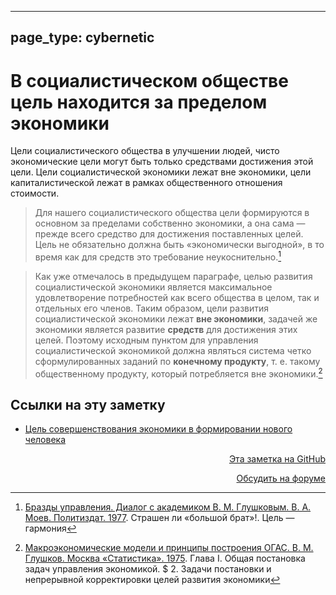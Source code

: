 
---
page_type: cybernetic
---
# В социалистическом обществе цель находится за пределом экономики

Цели социалистического общества в улучшении людей, чисто экономические цели могут быть только средствами достижения этой цели. Цели социалистической экономики лежат вне экономики, цели капиталистической лежат в рамках общественного отношения стоимости.

> Для нашего социалистического общества цели формируются в основном за пределами собственно экономики, а она сама — прежде всего средство для достижения поставленных целей. Цель не обязательно должна быть «экономически выгодной», в то время как для средств это требование неукоснительно.[^1]

[^1]:  [Бразды управления. Диалог с академиком В. М. Глушковым. В. А. Моев. Политиздат. 1977](МоевБраздыУправления1977.md). Страшен ли «большой брат»!. Цель — гармония

> Как уже отмечалось в предыдущем параграфе, целью развития социалистической экономики является максимальное удовлетворение потребностей как всего общества в целом, так и отдельных его членов. Таким образом, цели развития социалистической экономики лежат **вне экономики**, задачей же экономики является развитие **средств** для достижения этих целей. Поэтому исходным пунктом для управления социалистической экономикой должна являться система четко сформулированных заданий по **конечному продукту**, т. е. такому общественному продукту, который потребляется вне экономики.[^2]

[^2]:  [Макроэкономические модели и принципы построения ОГАС. В. М. Глушков. Москва «Статистика». 1975](ГлушковПринципыПостроенияОГАС1975.md). Глава I. Общая постановка задач управления экономикой. $ 2. Задачи постановки и непрерывной корректировки целей развития экономики





## Ссылки на эту заметку

* [Цель совершенствования экономики в формировании нового человека](20230206204513.md)


<p v-pre style="text-align: right">
  <a href="https://github.com/Kverde/algorithms/blob/main/source/20230206202758.md" target="_blank">
  Эта заметка на GitHub
  </a>
</p>



<p v-pre style="text-align: right">
  <a href="https://discourse.comtext.space/new-topic?title=%D0%92%20%D1%81%D0%BE%D1%86%D0%B8%D0%B0%D0%BB%D0%B8%D1%81%D1%82%D0%B8%D1%87%D0%B5%D1%81%D0%BA%D0%BE%D0%BC%20%D0%BE%D0%B1%D1%89%D0%B5%D1%81%D1%82%D0%B2%D0%B5%20%D1%86%D0%B5%D0%BB%D1%8C%20%D0%BD%D0%B0%D1%85%D0%BE%D0%B4%D0%B8%D1%82%D1%81%D1%8F%20%D0%B7%D0%B0%20%D0%BF%D1%80%D0%B5%D0%B4%D0%B5%D0%BB%D0%BE%D0%BC%20%D1%8D%D0%BA%D0%BE%D0%BD%D0%BE%D0%BC%D0%B8%D0%BA%D0%B8&body=&category=algorithm" target="_blank">
  Обсудить на форуме
  </a>
</p>
